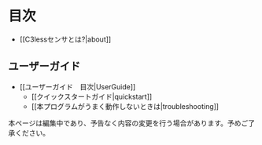 # 目次

- [[C3lessセンサとは?|about]] 

## ユーザーガイド
- [[ユーザーガイド　目次|UserGuide]]
  - [[クイックスタートガイド|quickstart]]
  - [[本プログラムがうまく動作しないときは|troubleshooting]]


本ページは編集中であり、予告なく内容の変更を行う場合があります。予めご了承ください。